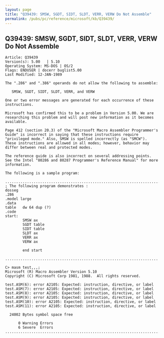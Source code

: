 ```yaml
---
layout: page
title: "Q39439: SMSW, SGDT, SIDT, SLDT, VERR, VERW Do Not Assemble"
permalink: /pubs/pc/reference/microsoft/kb/Q39439/
---
```


## Q39439: SMSW, SGDT, SIDT, SLDT, VERR, VERW Do Not Assemble

	Article: Q39439
	Version(s): 5.00   | 5.10
	Operating System: MS-DOS | OS/2
	Flags: ENDUSER | docerr buglist5.00
	Last Modified: 12-JAN-1989
	
	The ".286" and ".386" operands do not allow the following to assemble:
	
	   SMSW, SGDT, SIDT, SLDT, VERR, and VERW
	
	One or two error messages are generated for each occurrence of these
	instructions.
	
	Microsoft has confirmed this to be a problem in Version 5.00. We are
	researching this problem and will post new information as it becomes
	available.
	
	Page 412 (section 20.3) of the "Microsoft Macro Assembler Programmer's
	Guide" is incorrect in saying that these instructions require
	"privileged mode." Also, SMSW is spelled incorrectly (as "SMCW").
	These instructions are allowed in all modes; however, behavior may
	differ between real and protected modes.
	
	The reference guide is also incorrect on several addressing points.
	See the Intel "80286 and 80287 Programmer's Reference Manual" for more
	information.
	
	The following is a sample program:
	
	........................................................................
	; The following program demonstrates :
	dosseg
	.286
	.model large
	.data
	table   dw 64 dup (?)
	.code
	start:
	        SMSW ax
	        SGDT table
	        SIDT table
	        SLDT ax
	        VERR ax
	        VERW ax
	
	        end start
	
	......................................................................
	
	C> masm test,,,;
	Microsoft (R) Macro Assembler Version 5.10
	Copyright (C) Microsoft Corp 1981, 1988.  All rights reserved.
	
	test.ASM(6): error A2105: Expected: instruction, directive, or label
	test.ASM(7): error A2105: Expected: instruction, directive, or label
	test.ASM(8): error A2105: Expected: instruction, directive, or label
	test.ASM(9): error A2105: Expected: instruction, directive, or label
	test.ASM(10): error A2105: Expected: instruction, directive, or label
	test.ASM(11): error A2105: Expected: instruction, directive, or label
	
	  24002 Bytes symbol space free
	
	      0 Warning Errors
	      6 Severe  Errors
	.......................................................................
